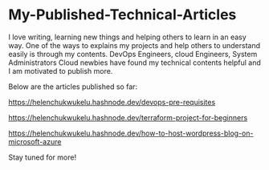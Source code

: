 # My-Published-Technical-Articles

I love writing, learning new things and helping others to learn in an easy way. One of the ways to explains my projects and help others to understand easily is through my contents. DevOps Engineers, cloud Engineers, System Administrators Cloud newbies have found my technical contents helpful and I am motivated to  publish more.

Below are the articles published so far:

https://helenchukwukelu.hashnode.dev/devops-pre-requisites

https://helenchukwukelu.hashnode.dev/terraform-project-for-beginners

https://helenchukwukelu.hashnode.dev/how-to-host-wordpress-blog-on-microsoft-azure

Stay tuned for more!

